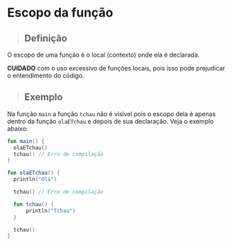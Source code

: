 # Escopo da função

> ## **Definição**

O escopo de uma função é o local (contexto) onde ela é declarada.

**CUIDADO** com o uso excessivo de funções locais, pois isso pode prejudicar o entendimento do código.

> ## **Exemplo**

Na função `main` a função `tchau` não é visível pois o escopo dela é apenas dentro da função `olaETchau` e depois de sua declaração. Veja o exemplo abaixo:

```kotlin
fun main() {
  olaETchau()
  tchau() // Erro de compilação
}

fun olaETchau() {
  println("Olá")

  tchau() // Erro de compilação

  fun tchau() {
      println("Tchau")
  }

  tchau()
}
```
